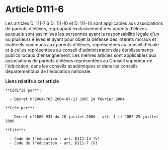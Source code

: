 # Article D111-6

Les articles D. 111-7 à D. 111-10 et D. 111-14 sont applicables aux associations de parents d'élèves, regroupant
exclusivement des parents d'élèves auxquels sont assimilées les personnes ayant la responsabilité légale d'un ou plusieurs
élèves et ayant pour objet la défense des intérêts moraux et matériels communs aux parents d'élèves, représentées au conseil
d'école et à celles représentées au conseil d'administration des établissements publics locaux d'enseignement. Les mêmes
articles sont applicables aux associations de parents d'élèves représentées au Conseil supérieur de l'éducation, dans les
conseils académiques et dans les conseils départementaux de l'éducation nationale.

**Liens relatifs à cet article**

	**Codifié par**:

	  - Décret n°2004-703 2004-07-13 JORF 24 février 2004

	**Créé par**:

	  - Décret n°2006-935 du 28 juillet 2006 - art. 1 () JORF 29 juillet 2006

	**Cite**:

	  - Code de l'éducation - art. D111-14 (V)
	  - Code de l'éducation - art. D111-7 (V)
